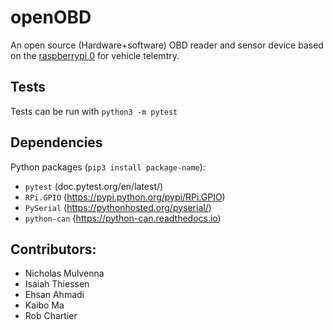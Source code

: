 # openOBD
An open source (Hardware+software) OBD reader and sensor device based on the [raspberrypi 0](https://www.raspberrypi.org/blog/raspberry-pi-zero) for vehicle telemtry.

## Tests
Tests can be run with `python3 -m pytest`

## Dependencies
Python packages (`pip3 install package-name`):
* `pytest` (doc.pytest.org/en/latest/)
* `RPi.GPIO` (https://pypi.python.org/pypi/RPi.GPIO)
* `PySerial` (https://pythonhosted.org/pyserial/)
* `python-can` (https://python-can.readthedocs.io)

## Contributors:
* Nicholas Mulvenna
* Isaiah Thiessen
* Ehsan Ahmadi
* Kaibo Ma
* Rob Chartier

